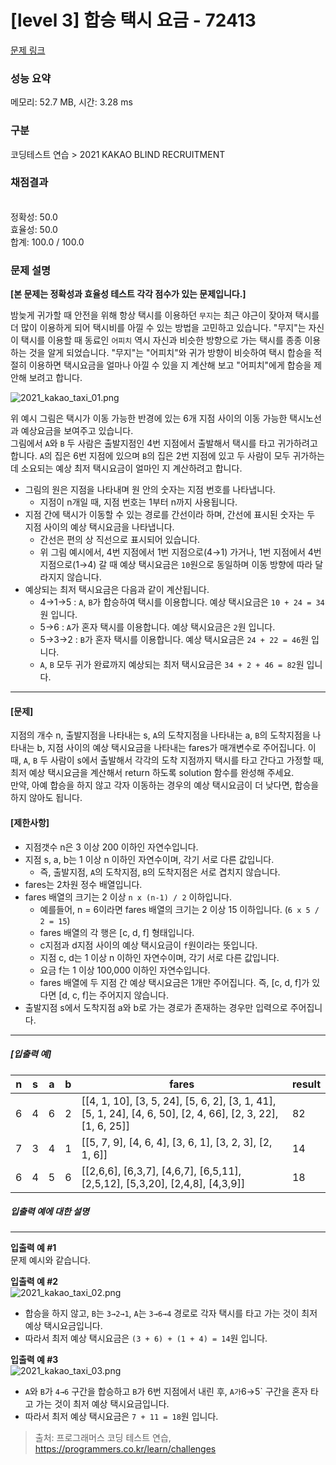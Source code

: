# [level 3] 합승 택시 요금 - 72413 

[문제 링크](https://school.programmers.co.kr/learn/courses/30/lessons/72413) 

### 성능 요약

메모리: 52.7 MB, 시간: 3.28 ms

### 구분

코딩테스트 연습 > 2021 KAKAO BLIND RECRUITMENT

### 채점결과

<br/>정확성: 50.0<br/>효율성: 50.0<br/>합계: 100.0 / 100.0

### 문제 설명

<p style="user-select: auto;"><strong style="user-select: auto;">[본 문제는 정확성과 효율성 테스트 각각 점수가 있는 문제입니다.]</strong></p>

<p style="user-select: auto;">밤늦게 귀가할 때 안전을 위해 항상 택시를 이용하던 <code style="user-select: auto;">무지</code>는 최근 야근이 잦아져 택시를 더 많이 이용하게 되어 택시비를 아낄 수 있는 방법을 고민하고 있습니다. "무지"는 자신이 택시를 이용할 때 동료인 <code style="user-select: auto;">어피치</code> 역시 자신과 비슷한 방향으로 가는 택시를 종종 이용하는 것을 알게 되었습니다. "무지"는 "어피치"와 귀가 방향이 비슷하여 택시 합승을 적절히 이용하면 택시요금을 얼마나 아낄 수 있을 지 계산해 보고 "어피치"에게 합승을 제안해 보려고 합니다.</p>

<p style="user-select: auto;"><img src="https://grepp-programmers.s3.ap-northeast-2.amazonaws.com/files/production/715ff493-d1a0-44d8-9273-a785280b3f1e/2021_kakao_taxi_01.png" title="" alt="2021_kakao_taxi_01.png" style="user-select: auto;"></p>

<p style="user-select: auto;">위 예시 그림은 택시가 이동 가능한 반경에 있는 6개 지점 사이의 이동 가능한 택시노선과 예상요금을 보여주고 있습니다.<br style="user-select: auto;">
그림에서 <code style="user-select: auto;">A</code>와 <code style="user-select: auto;">B</code> 두 사람은 출발지점인 4번 지점에서 출발해서 택시를 타고 귀가하려고 합니다. <code style="user-select: auto;">A</code>의 집은 6번 지점에 있으며 <code style="user-select: auto;">B</code>의 집은 2번 지점에 있고 두 사람이 모두 귀가하는 데 소요되는 예상 최저 택시요금이 얼마인 지 계산하려고 합니다.</p>

<ul style="user-select: auto;">
<li style="user-select: auto;">그림의 원은 지점을 나타내며 원 안의 숫자는 지점 번호를 나타냅니다.

<ul style="user-select: auto;">
<li style="user-select: auto;">지점이 n개일 때, 지점 번호는 1부터 n까지 사용됩니다.</li>
</ul></li>
<li style="user-select: auto;">지점 간에 택시가 이동할 수 있는 경로를 간선이라 하며, 간선에 표시된 숫자는 두 지점 사이의 예상 택시요금을 나타냅니다.

<ul style="user-select: auto;">
<li style="user-select: auto;">간선은 편의 상 직선으로 표시되어 있습니다.</li>
<li style="user-select: auto;">위 그림 예시에서, 4번 지점에서 1번 지점으로(4→1) 가거나, 1번 지점에서 4번 지점으로(1→4) 갈 때 예상 택시요금은 <code style="user-select: auto;">10</code>원으로 동일하며 이동 방향에 따라 달라지지 않습니다.</li>
</ul></li>
<li style="user-select: auto;">예상되는 최저 택시요금은 다음과 같이 계산됩니다.

<ul style="user-select: auto;">
<li style="user-select: auto;">4→1→5 : <code style="user-select: auto;">A</code>, <code style="user-select: auto;">B</code>가 합승하여 택시를 이용합니다. 예상 택시요금은 <code style="user-select: auto;">10 + 24 = 34</code>원 입니다.</li>
<li style="user-select: auto;">5→6 : <code style="user-select: auto;">A</code>가 혼자 택시를 이용합니다. 예상 택시요금은 <code style="user-select: auto;">2</code>원 입니다.</li>
<li style="user-select: auto;">5→3→2 : <code style="user-select: auto;">B</code>가 혼자 택시를 이용합니다. 예상 택시요금은 <code style="user-select: auto;">24 + 22 = 46</code>원 입니다.</li>
<li style="user-select: auto;"><code style="user-select: auto;">A</code>, <code style="user-select: auto;">B</code> 모두 귀가 완료까지 예상되는 최저 택시요금은 <code style="user-select: auto;">34 + 2 + 46 = 82</code>원 입니다.</li>
</ul></li>
</ul>

<hr style="user-select: auto;">

<h4 style="user-select: auto;"><strong style="user-select: auto;">[문제]</strong></h4>

<p style="user-select: auto;">지점의 개수 n, 출발지점을 나타내는 s, <code style="user-select: auto;">A</code>의 도착지점을 나타내는 a, <code style="user-select: auto;">B</code>의 도착지점을 나타내는 b, 지점 사이의 예상 택시요금을 나타내는 fares가 매개변수로 주어집니다. 이때, <code style="user-select: auto;">A</code>, <code style="user-select: auto;">B</code> 두 사람이 s에서 출발해서 각각의 도착 지점까지 택시를 타고 간다고 가정할 때, 최저 예상 택시요금을 계산해서 return 하도록 solution 함수를 완성해 주세요.<br style="user-select: auto;">
만약, 아예 합승을 하지 않고 각자 이동하는 경우의 예상 택시요금이 더 낮다면, 합승을 하지 않아도 됩니다.</p>

<h4 style="user-select: auto;"><strong style="user-select: auto;">[제한사항]</strong></h4>

<ul style="user-select: auto;">
<li style="user-select: auto;">지점갯수 n은 3 이상 200 이하인 자연수입니다.</li>
<li style="user-select: auto;">지점 s, a, b는 1 이상 n 이하인 자연수이며, 각기 서로 다른 값입니다.

<ul style="user-select: auto;">
<li style="user-select: auto;">즉, 출발지점, <code style="user-select: auto;">A</code>의 도착지점, <code style="user-select: auto;">B</code>의 도착지점은 서로 겹치지 않습니다.</li>
</ul></li>
<li style="user-select: auto;">fares는 2차원 정수 배열입니다.</li>
<li style="user-select: auto;">fares 배열의 크기는 2 이상 <code style="user-select: auto;">n x (n-1) / 2</code> 이하입니다.

<ul style="user-select: auto;">
<li style="user-select: auto;">예를들어, n = 6이라면 fares 배열의 크기는 2 이상 15 이하입니다. (<code style="user-select: auto;">6 x 5 / 2 = 15</code>)</li>
<li style="user-select: auto;">fares 배열의 각 행은 [c, d, f] 형태입니다.</li>
<li style="user-select: auto;">c지점과 d지점 사이의 예상 택시요금이 <code style="user-select: auto;">f</code>원이라는 뜻입니다.</li>
<li style="user-select: auto;">지점 c, d는 1 이상 n 이하인 자연수이며, 각기 서로 다른 값입니다.</li>
<li style="user-select: auto;">요금 f는 1 이상 100,000 이하인 자연수입니다.</li>
<li style="user-select: auto;">fares 배열에 두 지점 간 예상 택시요금은 1개만 주어집니다. 즉, [c, d, f]가 있다면 [d, c, f]는 주어지지 않습니다.</li>
</ul></li>
<li style="user-select: auto;">출발지점 s에서 도착지점 a와 b로 가는 경로가 존재하는 경우만 입력으로 주어집니다.</li>
</ul>

<hr style="user-select: auto;">

<h5 style="user-select: auto;"><strong style="user-select: auto;">[입출력 예]</strong></h5>
<table class="table" style="user-select: auto;">
        <thead style="user-select: auto;"><tr style="user-select: auto;">
<th style="user-select: auto;">n</th>
<th style="user-select: auto;">s</th>
<th style="user-select: auto;">a</th>
<th style="user-select: auto;">b</th>
<th style="user-select: auto;">fares</th>
<th style="user-select: auto;">result</th>
</tr>
</thead>
        <tbody style="user-select: auto;"><tr style="user-select: auto;">
<td style="user-select: auto;">6</td>
<td style="user-select: auto;">4</td>
<td style="user-select: auto;">6</td>
<td style="user-select: auto;">2</td>
<td style="user-select: auto;">[[4, 1, 10], [3, 5, 24], [5, 6, 2], [3, 1, 41], [5, 1, 24], [4, 6, 50], [2, 4, 66], [2, 3, 22], [1, 6, 25]]</td>
<td style="user-select: auto;">82</td>
</tr>
<tr style="user-select: auto;">
<td style="user-select: auto;">7</td>
<td style="user-select: auto;">3</td>
<td style="user-select: auto;">4</td>
<td style="user-select: auto;">1</td>
<td style="user-select: auto;">[[5, 7, 9], [4, 6, 4], [3, 6, 1], [3, 2, 3], [2, 1, 6]]</td>
<td style="user-select: auto;">14</td>
</tr>
<tr style="user-select: auto;">
<td style="user-select: auto;">6</td>
<td style="user-select: auto;">4</td>
<td style="user-select: auto;">5</td>
<td style="user-select: auto;">6</td>
<td style="user-select: auto;">[[2,6,6], [6,3,7], [4,6,7], [6,5,11], [2,5,12], [5,3,20], [2,4,8], [4,3,9]]</td>
<td style="user-select: auto;">18</td>
</tr>
</tbody>
      </table>
<h5 style="user-select: auto;"><strong style="user-select: auto;">입출력 예에 대한 설명</strong></h5>

<hr style="user-select: auto;">

<p style="user-select: auto;"><strong style="user-select: auto;">입출력 예 #1</strong><br style="user-select: auto;">
문제 예시와 같습니다.</p>

<p style="user-select: auto;"><strong style="user-select: auto;">입출력 예 #2</strong><br style="user-select: auto;">
<img src="https://grepp-programmers.s3.ap-northeast-2.amazonaws.com/files/production/934fcb5a-f844-4b02-b7fa-46198123be05/2021_kakao_taxi_02.png" title="" alt="2021_kakao_taxi_02.png" style="user-select: auto;"></p>

<ul style="user-select: auto;">
<li style="user-select: auto;">합승을 하지 않고, <code style="user-select: auto;">B</code>는 <code style="user-select: auto;">3→2→1</code>, <code style="user-select: auto;">A</code>는 <code style="user-select: auto;">3→6→4</code> 경로로 각자 택시를 타고 가는 것이 최저 예상 택시요금입니다.</li>
<li style="user-select: auto;">따라서 최저 예상 택시요금은 <code style="user-select: auto;">(3 + 6) + (1 + 4) = 14</code>원 입니다.</li>
</ul>

<p style="user-select: auto;"><strong style="user-select: auto;">입출력 예 #3</strong><br style="user-select: auto;">
<img src="https://grepp-programmers.s3.ap-northeast-2.amazonaws.com/files/production/179cc8ad-73d2-46c9-95e9-2363f3cb345d/2021_kakao_taxi_03.png" title="" alt="2021_kakao_taxi_03.png" style="user-select: auto;"></p>

<ul style="user-select: auto;">
<li style="user-select: auto;"><code style="user-select: auto;">A</code>와 <code style="user-select: auto;">B</code>가 <code style="user-select: auto;">4→6</code> 구간을 합승하고 <code style="user-select: auto;">B</code>가 6번 지점에서 내린 후, <code style="user-select: auto;">A가</code>6→5` 구간을 혼자 타고 가는 것이 최저 예상 택시요금입니다.</li>
<li style="user-select: auto;">따라서 최저 예상 택시요금은 <code style="user-select: auto;">7 + 11 = 18</code>원 입니다.</li>
</ul>


> 출처: 프로그래머스 코딩 테스트 연습, https://programmers.co.kr/learn/challenges